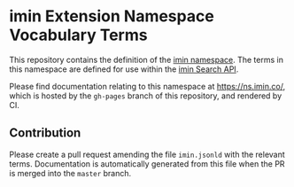 # imin Extension Namespace Vocabulary Terms

This repository contains the definition of the [imin namespace](https://ns.imin.co/). The terms in this namespace are defined for use within the [imin Search API](https://docs.imin.co).

Please find documentation relating to this namespace at https://ns.imin.co/, which is hosted by the `gh-pages` branch of this repository, and rendered by CI.

## Contribution

Please create a pull request amending the file `imin.jsonld` with the relevant terms. Documentation is automatically generated from this file when the PR is merged into the `master` branch.
